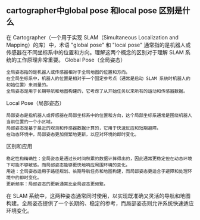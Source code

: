 ## cartographer中global pose 和local pose 区别是什么

在 Cartographer（一个用于实现 SLAM（Simultaneous Localization and Mapping）的库）中，术语 "global pose" 和 "local pose" 通常指的是机器人或传感器在不同坐标系中的位置和方向。理解这两个概念的区别对于理解 SLAM 系统的工作原理非常重要。
Global Pose（全局姿态）

    全局姿态指的是机器人或传感器相对于全局地图的位置和方向。
    在全局坐标系中，机器人的位置是相对于一个固定参考点（通常是启动 SLAM 系统时机器人的初始位置）来测量的。
    全局姿态是用于长期导航和地图构建的，它考虑了从开始任务以来所有的运动和传感器数据。

Local Pose（局部姿态）

    局部姿态是指机器人或传感器在局部坐标系中的位置和方向，这个局部坐标系通常是围绕机器人当前位置的一个小区域。
    局部姿态是基于最近的观测和传感器数据计算的，它用于快速反应和短期避障。
    在动态环境中，局部姿态更加频繁地更新，以应对环境的即时变化。

区别和应用

    稳定性和精确性：全局姿态是通过长时间积累的数据计算得出的，因此通常更稳定但在动态环境下可能不够敏感。而局部姿态能够更快地响应周围环境的变化。
    用途：全局姿态适用于路径规划、长期导航任务和地图构建，而局部姿态更适合于避障和处理环境中的即时变化。
    更新频率：局部姿态的更新通常比全局姿态更频繁。

在 SLAM 系统中，这两种姿态通常同时使用，以实现既准确又灵活的导航和地图构建。全局姿态提供了一个长期的、稳定的参考，而局部姿态则允许系统快速适应环境变化。
